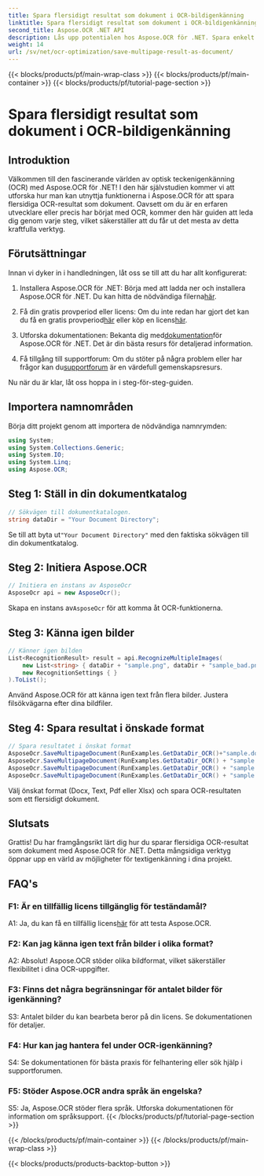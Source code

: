 ```yaml
---
title: Spara flersidigt resultat som dokument i OCR-bildigenkänning
linktitle: Spara flersidigt resultat som dokument i OCR-bildigenkänning
second_title: Aspose.OCR .NET API
description: Lås upp potentialen hos Aspose.OCR för .NET. Spara enkelt flersidiga OCR-resultat som dokument med denna omfattande steg-för-steg-guide.
weight: 14
url: /sv/net/ocr-optimization/save-multipage-result-as-document/
---
```


{{< blocks/products/pf/main-wrap-class >}}
{{< blocks/products/pf/main-container >}}
{{< blocks/products/pf/tutorial-page-section >}}

# Spara flersidigt resultat som dokument i OCR-bildigenkänning

## Introduktion

Välkommen till den fascinerande världen av optisk teckenigenkänning (OCR) med Aspose.OCR för .NET! I den här självstudien kommer vi att utforska hur man kan utnyttja funktionerna i Aspose.OCR för att spara flersidiga OCR-resultat som dokument. Oavsett om du är en erfaren utvecklare eller precis har börjat med OCR, kommer den här guiden att leda dig genom varje steg, vilket säkerställer att du får ut det mesta av detta kraftfulla verktyg.

## Förutsättningar

Innan vi dyker in i handledningen, låt oss se till att du har allt konfigurerat:

1.  Installera Aspose.OCR för .NET: Börja med att ladda ner och installera Aspose.OCR för .NET. Du kan hitta de nödvändiga filerna[här](https://releases.aspose.com/ocr/net/).

2.  Få din gratis provperiod eller licens: Om du inte redan har gjort det kan du få en gratis provperiod[här](https://releases.aspose.com/) eller köp en licens[här](https://purchase.aspose.com/buy).

3.  Utforska dokumentationen: Bekanta dig med[dokumentation](https://reference.aspose.com/ocr/net/)för Aspose.OCR för .NET. Det är din bästa resurs för detaljerad information.

4.  Få tillgång till supportforum: Om du stöter på några problem eller har frågor kan du[supportforum](https://forum.aspose.com/c/ocr/16) är en värdefull gemenskapsresurs.

Nu när du är klar, låt oss hoppa in i steg-för-steg-guiden.

## Importera namnområden

Börja ditt projekt genom att importera de nödvändiga namnrymden:

```csharp
using System;
using System.Collections.Generic;
using System.IO;
using System.Linq;
using Aspose.OCR;
```

## Steg 1: Ställ in din dokumentkatalog

```csharp
// Sökvägen till dokumentkatalogen.
string dataDir = "Your Document Directory";
```

 Se till att byta ut`"Your Document Directory"` med den faktiska sökvägen till din dokumentkatalog.

## Steg 2: Initiera Aspose.OCR

```csharp
// Initiera en instans av AsposeOcr
AsposeOcr api = new AsposeOcr();
```

 Skapa en instans av`AsposeOcr` för att komma åt OCR-funktionerna.

## Steg 3: Känna igen bilder

```csharp
// Känner igen bilden
List<RecognitionResult> result = api.RecognizeMultipleImages(
    new List<string> { dataDir + "sample.png", dataDir + "sample_bad.png" },
    new RecognitionSettings { }
).ToList();
```

Använd Aspose.OCR för att känna igen text från flera bilder. Justera filsökvägarna efter dina bildfiler.

## Steg 4: Spara resultat i önskade format

```csharp
// Spara resultatet i önskat format
AsposeOcr.SaveMultipageDocument(RunExamples.GetDataDir_OCR()+"sample.docx", SaveFormat.Docx, result);
AsposeOcr.SaveMultipageDocument(RunExamples.GetDataDir_OCR() + "sample.txt", SaveFormat.Text, result);
AsposeOcr.SaveMultipageDocument(RunExamples.GetDataDir_OCR() + "sample.pdf", SaveFormat.Pdf, result);
AsposeOcr.SaveMultipageDocument(RunExamples.GetDataDir_OCR() + "sample.xlsx", SaveFormat.Xlsx, result);
```

Välj önskat format (Docx, Text, Pdf eller Xlsx) och spara OCR-resultaten som ett flersidigt dokument.

## Slutsats

Grattis! Du har framgångsrikt lärt dig hur du sparar flersidiga OCR-resultat som dokument med Aspose.OCR för .NET. Detta mångsidiga verktyg öppnar upp en värld av möjligheter för textigenkänning i dina projekt.

## FAQ's

### F1: Är en tillfällig licens tillgänglig för teständamål?

 A1: Ja, du kan få en tillfällig licens[här](https://purchase.aspose.com/temporary-license/) för att testa Aspose.OCR.

### F2: Kan jag känna igen text från bilder i olika format?

A2: Absolut! Aspose.OCR stöder olika bildformat, vilket säkerställer flexibilitet i dina OCR-uppgifter.

### F3: Finns det några begränsningar för antalet bilder för igenkänning?

S3: Antalet bilder du kan bearbeta beror på din licens. Se dokumentationen för detaljer.

### F4: Hur kan jag hantera fel under OCR-igenkänning?

S4: Se dokumentationen för bästa praxis för felhantering eller sök hjälp i supportforumen.

### F5: Stöder Aspose.OCR andra språk än engelska?

S5: Ja, Aspose.OCR stöder flera språk. Utforska dokumentationen för information om språksupport.
{{< /blocks/products/pf/tutorial-page-section >}}

{{< /blocks/products/pf/main-container >}}
{{< /blocks/products/pf/main-wrap-class >}}

{{< blocks/products/products-backtop-button >}}
